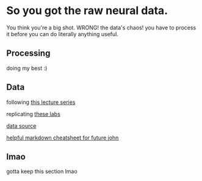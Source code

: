 # So you got the raw neural data. 

You think you're a big shot. WRONG! the data's chaos! you have to process it before you can do literally anything useful.

## Processing

doing my best :)

## Data

following [this lecture series](https://www.youtube.com/watch?v=8xeC5CV4UB8&list=PL05umP7R6ij3SxudmSWFL_zGh0BMrRdrx&ab_channel=T%C3%BCbingenMachineLearning)

replicating [these labs](https://github.com/berenslab/neural_data_science/tree/main)

[data source](https://zenodo.org/record/4704658)

[helpful markdown cheatsheet for future john](https://github.com/adam-p/markdown-here/wiki/Markdown-Cheatsheet#links)

## lmao

gotta keep this section lmao
